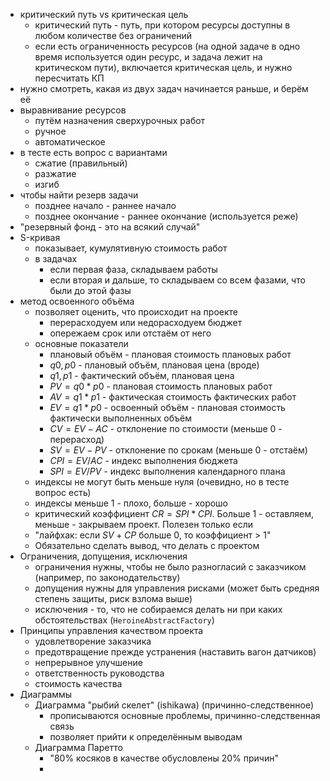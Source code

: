 - критический путь vs критическая цель
	- критический путь - путь, при котором ресурсы доступны в любом количестве без ограничений
	- если есть ограниченность ресурсов (на одной задаче в одно время используется один ресурс, и задача лежит на критическом пути), включается критическая цель, и нужно пересчитать КП
- нужно смотреть, какая из двух задач начинается раньше, и берём её
- выравнивание ресурсов
	- путём назначения сверхурочных работ
	- ручное
	- автоматическое
- в тесте есть вопрос с вариантами
	- сжатие (правильный)
	- разжатие
	- изгиб
- чтобы найти резерв задачи
	- позднее начало - раннее начало
	- позднее окончание - раннее окончание (используется реже)
- "резервный фонд - это на всякий случай"
- S-кривая
	- показывает, кумулятивную стоимость работ
	- в задачах
		- если первая фаза, складываем работы
		- если вторая и дальше, то складываем со всем фазами, что были до этой фазы
- метод освоенного объёма
	- позволяет оценить, что происходит на проекте
		- перерасходуем или недорасходуем бюджет
		- опережаем срок или отстаём от него
	- основные показатели
		- плановый объём - плановая стоимость плановых работ
		- $q0, p0$ - плановый объём, плановая цена (вроде)
		- $q1, p1$ - фактический объём, плановая цена
		- $PV = q0 * p0$ - плановая стоимость плановых работ
		- $AV = q1 * p1$ - фактическая стоимость фактических работ
		- $EV = q1 * p0$ - освоенный объём - плановая стоимость фактически выполненных объём
		- $CV = EV - AC$ - отклонение по стоимости (меньше 0 - перерасход)
		- $SV = EV - PV$ - отклонение по срокам (меньше 0 - отстаём)
		- $CPI = EV / AC$ - индекс выполнения бюджета
		- $SPI = EV / PV$ - индекс выполнения календарного плана
	- индексы не могут быть меньше нуля (очевидно, но в тесте вопрос есть)
	- индексы меньше 1 - плохо, больше - хорошо
	- критический коэффициент $CR = SPI * CPI$. Больше 1 - оставляем, меньше - закрываем проект. Полезен только если
	- "лайфхак: если $SV + CP$ больше 0, то коэффициент > 1"
	- Обязательно сделать вывод, что делать с проектом
- Ограничения, допущения, исключения
	- ограничения нужны, чтобы не было разногласий с заказчиком (например, по законодательству)
	- допущения нужны для управления рисками (может быть средняя степень защиты, риск взлома выше)
	- исключения - то, что не собираемся делать ни при каких обстоятельствах (`HeroineAbstractFactory`)
- Принципы управления качеством проекта
	- удовлетворение заказчика
	- предотвращение прежде устранения (наставить вагон датчиков)
	- непрерывное улучшение
	- ответственность руководства
	- стоимость качества
- Диаграммы
	- Диаграмма "рыбий скелет" (ishikawa) (причинно-следственное)
		- прописываются основные проблемы, причинно-следственная связь
		- позволяет прийти к определённым выводам
	- Диаграмма Паретто
		- "80% косяков в качестве обусловлены 20% причин"
		- 